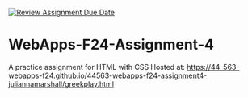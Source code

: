 [![Review Assignment Due Date](https://classroom.github.com/assets/deadline-readme-button-22041afd0340ce965d47ae6ef1cefeee28c7c493a6346c4f15d667ab976d596c.svg)](https://classroom.github.com/a/YNXypkor)
# WebApps-F24-Assignment-4
A practice assignment for HTML with CSS
Hosted at: https://44-563-webapps-f24.github.io/44563-webapps-f24-assignment4-juliannamarshall/greekplay.html

